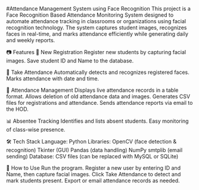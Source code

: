 #Attendance Management System using Face Recognition
This project is a Face Recognition Based Attendance Monitoring System designed to automate attendance tracking in classrooms or organizations using facial recognition technology. The system captures student images, recognizes faces in real-time, and marks attendance efficiently while generating daily and weekly reports.

📷 Features
🔐 New Registration
Register new students by capturing facial images.
Save student ID and Name to the database.

📸 Take Attendance
Automatically detects and recognizes registered faces.
Marks attendance with date and time.

🧾 Attendance Management
Displays live attendance records in a table format.
Allows deletion of old attendance data and images.
Generates CSV files for registrations and attendance.
Sends attendance reports via email to the HOD.

📊 Absentee Tracking
Identifies and lists absent students.
Easy monitoring of class-wise presence.

🛠️ Tech Stack
Language: Python
Libraries:
OpenCV (face detection & recognition)
Tkinter (GUI)
Pandas (data handling)
NumPy
smtplib (email sending)
Database: CSV files (can be replaced with MySQL or SQLite)

📌 How to Use
Run the program.
Register a new user by entering ID and Name, then capture facial images.
Click Take Attendance to detect and mark students present.
Export or email attendance records as needed.
